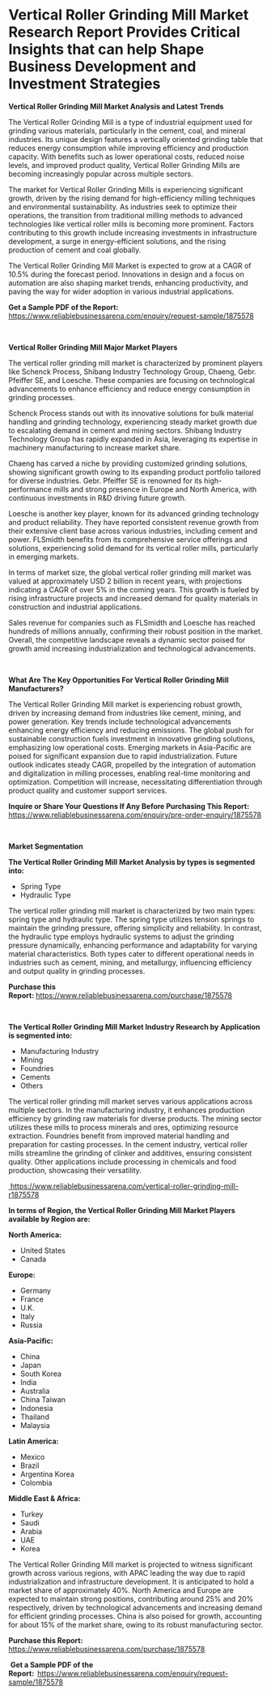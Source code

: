 <p><h1>Vertical Roller Grinding Mill Market Research Report Provides Critical Insights that can help Shape Business Development and Investment Strategies</h1></p><p><strong>Vertical Roller Grinding Mill Market Analysis and Latest Trends</strong></p>
<p><p>The Vertical Roller Grinding Mill is a type of industrial equipment used for grinding various materials, particularly in the cement, coal, and mineral industries. Its unique design features a vertically oriented grinding table that reduces energy consumption while improving efficiency and production capacity. With benefits such as lower operational costs, reduced noise levels, and improved product quality, Vertical Roller Grinding Mills are becoming increasingly popular across multiple sectors.</p><p>The market for Vertical Roller Grinding Mills is experiencing significant growth, driven by the rising demand for high-efficiency milling techniques and environmental sustainability. As industries seek to optimize their operations, the transition from traditional milling methods to advanced technologies like vertical roller mills is becoming more prominent. Factors contributing to this growth include increasing investments in infrastructure development, a surge in energy-efficient solutions, and the rising production of cement and coal globally.</p><p>The Vertical Roller Grinding Mill Market is expected to grow at a CAGR of 10.5% during the forecast period. Innovations in design and a focus on automation are also shaping market trends, enhancing productivity, and paving the way for wider adoption in various industrial applications.</p></p>
<p><strong>Get a Sample PDF of the Report:&nbsp;</strong> <a href="https://www.reliablebusinessarena.com/enquiry/request-sample/1875578?utm_campaign=3493&utm_medium=2&utm_source=Github&utm_content=ia&utm_term=12042025&utm_id=vertical-roller-grinding-mill">https://www.reliablebusinessarena.com/enquiry/request-sample/1875578</a></p>
<p>&nbsp;</p>
<p><strong>Vertical Roller Grinding Mill Major Market Players</strong></p>
<p><p>The vertical roller grinding mill market is characterized by prominent players like Schenck Process, Shibang Industry Technology Group, Chaeng, Gebr. Pfeiffer SE, and Loesche. These companies are focusing on technological advancements to enhance efficiency and reduce energy consumption in grinding processes.</p><p>Schenck Process stands out with its innovative solutions for bulk material handling and grinding technology, experiencing steady market growth due to escalating demand in cement and mining sectors. Shibang Industry Technology Group has rapidly expanded in Asia, leveraging its expertise in machinery manufacturing to increase market share.</p><p>Chaeng has carved a niche by providing customized grinding solutions, showing significant growth owing to its expanding product portfolio tailored for diverse industries. Gebr. Pfeiffer SE is renowned for its high-performance mills and strong presence in Europe and North America, with continuous investments in R&D driving future growth.</p><p>Loesche is another key player, known for its advanced grinding technology and product reliability. They have reported consistent revenue growth from their extensive client base across various industries, including cement and power. FLSmidth benefits from its comprehensive service offerings and solutions, experiencing solid demand for its vertical roller mills, particularly in emerging markets.</p><p>In terms of market size, the global vertical roller grinding mill market was valued at approximately USD 2 billion in recent years, with projections indicating a CAGR of over 5% in the coming years. This growth is fueled by rising infrastructure projects and increased demand for quality materials in construction and industrial applications.</p><p>Sales revenue for companies such as FLSmidth and Loesche has reached hundreds of millions annually, confirming their robust position in the market. Overall, the competitive landscape reveals a dynamic sector poised for growth amid increasing industrialization and technological advancements.</p></p>
<p>&nbsp;</p>
<p><strong>What Are The Key Opportunities For Vertical Roller Grinding Mill Manufacturers?</strong></p>
<p><p>The Vertical Roller Grinding Mill market is experiencing robust growth, driven by increasing demand from industries like cement, mining, and power generation. Key trends include technological advancements enhancing energy efficiency and reducing emissions. The global push for sustainable construction fuels investment in innovative grinding solutions, emphasizing low operational costs. Emerging markets in Asia-Pacific are poised for significant expansion due to rapid industrialization. Future outlook indicates steady CAGR, propelled by the integration of automation and digitalization in milling processes, enabling real-time monitoring and optimization. Competition will increase, necessitating differentiation through product quality and customer support services.</p></p>
<p><strong>Inquire or Share Your Questions If Any Before Purchasing This Report:</strong> <a href="https://www.reliablebusinessarena.com/enquiry/pre-order-enquiry/1875578?utm_campaign=3493&utm_medium=2&utm_source=Github&utm_content=ia&utm_term=12042025&utm_id=vertical-roller-grinding-mill">https://www.reliablebusinessarena.com/enquiry/pre-order-enquiry/1875578</a></p>
<p>&nbsp;</p>
<p><strong>Market Segmentation</strong></p>
<p><strong>The Vertical Roller Grinding Mill Market Analysis by types is segmented into:</strong></p>
<p><ul><li>Spring Type</li><li>Hydraulic Type</li></ul></p>
<p><p>The vertical roller grinding mill market is characterized by two main types: spring type and hydraulic type. The spring type utilizes tension springs to maintain the grinding pressure, offering simplicity and reliability. In contrast, the hydraulic type employs hydraulic systems to adjust the grinding pressure dynamically, enhancing performance and adaptability for varying material characteristics. Both types cater to different operational needs in industries such as cement, mining, and metallurgy, influencing efficiency and output quality in grinding processes.</p></p>
<p><strong>Purchase this Report:&nbsp;</strong><a href="https://www.reliablebusinessarena.com/purchase/1875578?utm_campaign=3493&utm_medium=2&utm_source=Github&utm_content=ia&utm_term=12042025&utm_id=vertical-roller-grinding-mill">https://www.reliablebusinessarena.com/purchase/1875578</a></p>
<p>&nbsp;</p>
<p><strong>The Vertical Roller Grinding Mill Market Industry Research by Application is segmented into:</strong></p>
<p><ul><li>Manufacturing Industry</li><li>Mining</li><li>Foundries</li><li>Cements</li><li>Others</li></ul></p>
<p><p>The vertical roller grinding mill market serves various applications across multiple sectors. In the manufacturing industry, it enhances production efficiency by grinding raw materials for diverse products. The mining sector utilizes these mills to process minerals and ores, optimizing resource extraction. Foundries benefit from improved material handling and preparation for casting processes. In the cement industry, vertical roller mills streamline the grinding of clinker and additives, ensuring consistent quality. Other applications include processing in chemicals and food production, showcasing their versatility.</p></p>
<p><a href="https://www.reliablebusinessarena.com/vertical-roller-grinding-mill-r1875578?utm_campaign=3493&utm_medium=2&utm_source=Github&utm_content=ia&utm_term=12042025&utm_id=vertical-roller-grinding-mill">&nbsp;https://www.reliablebusinessarena.com/vertical-roller-grinding-mill-r1875578</a></p>
<p><strong>In terms of Region, the Vertical Roller Grinding Mill Market Players available by Region are:</strong></p>
<p>
    <p> <strong> North America: </strong>
        <ul>
            <li>United States</li>
            <li>Canada</li>
        </ul>
        </p> 
    <p> <strong> Europe: </strong>
        <ul>
            <li>Germany</li>
            <li>France</li>
            <li>U.K.</li>
            <li>Italy</li>
            <li>Russia</li>
        </ul>
        </p> 
    <p> <strong> Asia-Pacific: </strong>
        <ul>
            <li>China</li>
            <li>Japan</li>
            <li>South Korea</li>
            <li>India</li>
            <li>Australia</li>
            <li>China Taiwan</li>
            <li>Indonesia</li>
            <li>Thailand</li>
            <li>Malaysia</li>
        </ul>
        </p> 
    <p> <strong> Latin America: </strong>
        <ul>
            <li>Mexico</li>
            <li>Brazil</li>
            <li>Argentina Korea</li>
            <li>Colombia</li>
        </ul>
        </p> 
    <p> <strong> Middle East & Africa: </strong>
        <ul>
            <li>Turkey</li>
            <li>Saudi</li>
            <li>Arabia</li>
            <li>UAE</li>
            <li>Korea</li>
        </ul>
    </p>
    </p>
<p><p>The Vertical Roller Grinding Mill market is projected to witness significant growth across various regions, with APAC leading the way due to rapid industrialization and infrastructure development. It is anticipated to hold a market share of approximately 40%. North America and Europe are expected to maintain strong positions, contributing around 25% and 20% respectively, driven by technological advancements and increasing demand for efficient grinding processes. China is also poised for growth, accounting for about 15% of the market share, owing to its robust manufacturing sector.</p></p>
<p><strong>Purchase this Report: </strong><a href="https://www.reliablebusinessarena.com/purchase/1875578?utm_campaign=3493&utm_medium=2&utm_source=Github&utm_content=ia&utm_term=12042025&utm_id=vertical-roller-grinding-mill">https://www.reliablebusinessarena.com/purchase/1875578</a></p>
<p>&nbsp;<strong>Get a Sample PDF of the Report:&nbsp;&nbsp;</strong><a href="https://www.reliablebusinessarena.com/enquiry/request-sample/1875578?utm_campaign=3493&utm_medium=2&utm_source=Github&utm_content=ia&utm_term=12042025&utm_id=vertical-roller-grinding-mill">https://www.reliablebusinessarena.com/enquiry/request-sample/1875578</a></p>
<p><strong></strong></p>
<p><p></p><p></p><p></p></p>